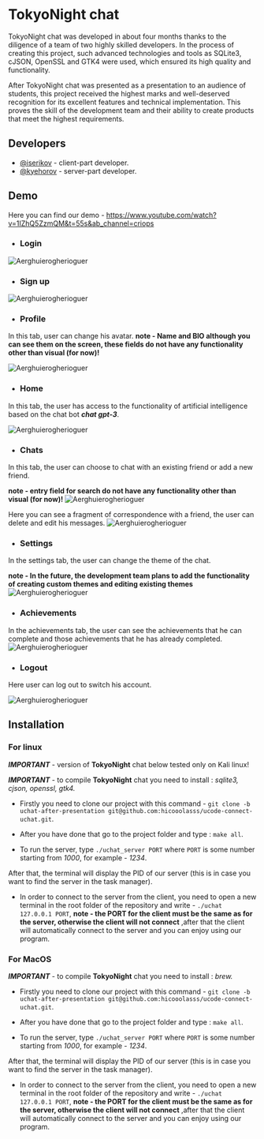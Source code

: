 # TokyoNight chat 

TokyoNight chat was developed in about four months thanks to the diligence of a team of two highly skilled developers. In the process of creating this project, such advanced technologies and tools as SQLite3, cJSON, OpenSSL and GTK4 were used, which ensured its high quality and functionality.

After TokyoNight chat was presented as a presentation to an audience of students, this project received the highest marks and well-deserved recognition for its excellent features and technical implementation. This proves the skill of the development team and their ability to create products that meet the highest requirements.

## Developers

- [@iserikov](https://github.com/hicoolasss) - client-part developer.
- [@kyehorov](https://github.com/KyryloYehorov) - server-part developer.


## Demo

Here you can find our demo - https://www.youtube.com/watch?v=1IZhQ5ZzmQM&t=55s&ab_channel=criops


- ### Login
![Aerghuierogherioguer](https://i.imgur.com/LLPMT4B.png)

- ### Sign up
![Aerghuierogherioguer](https://i.imgur.com/kdtNhNB.png)

- ### Profile 

In this tab, user can change his avatar.
**note - Name and BIO although you can see them on the screen, these fields do not have any functionality other than visual (for now)!**

![Aerghuierogherioguer](https://i.imgur.com/XNoMIZB.png)

- ### Home 

In this tab, the user has access to the functionality of artificial intelligence based on the chat bot ***chat gpt-3***.

![Aerghuierogherioguer](https://i.imgur.com/Gw5GqeJ.png)

- ### Chats

In this tab, the user can choose to chat with an existing friend or add a new friend.

**note - entry field for search do not have any functionality other than visual (for now)!**
![Aerghuierogherioguer](https://i.imgur.com/zwwD0Ge.png)

Here you can see a fragment of correspondence with a friend, the user can delete and edit his messages.
![Aerghuierogherioguer](https://i.imgur.com/GH10Gwm.png)

- ### Settings

In the settings tab, the user can change the theme of the chat.

**note - In the future, the development team plans to add the functionality of creating custom themes and editing existing themes**
![Aerghuierogherioguer](https://i.imgur.com/1oKnaB1.png)

- ### Achievements

In the achievements tab, the user can see the achievements that he can complete and those achievements that he has already completed.
![Aerghuierogherioguer](https://i.imgur.com/e4B4EPW.png)


- ### Logout

Here user can log out to switch his account.

![Aerghuierogherioguer](https://i.imgur.com/z0UfT0M.png)

## Installation

### For linux

***IMPORTANT*** - version of **TokyoNight** chat below tested only on Kali linux!

***IMPORTANT*** - to compile **TokyoNight** chat you need to install : *sqlite3, cjson, openssl, gtk4.*

- Firstly you need to clone our project with this command - ``` git clone -b uchat-after-presentation git@github.com:hicooolasss/ucode-connect-uchat.git ```.

- After you have done that go to the project folder and type : ```make all```.

-  To run the server, type ```./uchat_server PORT``` where ```PORT``` is some number starting from *1000*, for example - *1234*.

After that, the terminal will display the PID of our server (this is in case you want to find the server in the task manager).


- In order to connect to the server from the client, you need to open a new terminal in the root folder of the repository and write - ```./uchat 127.0.0.1 PORT```, **note - the PORT for the client must be the same as for the server, otherwise the client will not connect** ,after that the client will automatically connect to the server and you can enjoy using our program.

### For MacOS


***IMPORTANT*** - to compile **TokyoNight** chat you need to install : *brew.*

- Firstly you need to clone our project with this command - ``` git clone -b uchat-after-presentation git@github.com:hicooolasss/ucode-connect-uchat.git ```.

- After you have done that go to the project folder and type : ```make all```.

- To run the server, type ```./uchat_server PORT``` where ```PORT``` is some number starting from *1000*, for example - *1234*.

After that, the terminal will display the PID of our server (this is in case you want to find the server in the task manager).

- In order to connect to the server from the client, you need to open a new terminal in the root folder of the repository and write - ```./uchat 127.0.0.1 PORT```, **note - the PORT for the client must be the same as for the server, otherwise the client will not connect** ,after that the client will automatically connect to the server and you can enjoy using our program.
